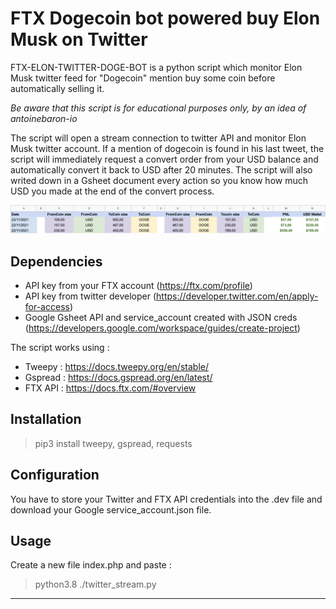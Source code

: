 # FTX Dogecoin bot powered buy Elon Musk on Twitter 

FTX-ELON-TWITTER-DOGE-BOT is a python script which monitor Elon Musk twitter feed for "Dogecoin" mention buy some coin before automatically selling it.

*Be aware that this script is for educational purposes only, by an idea of antoinebaron-io*

The script will open a stream connection to twitter API and monitor Elon Musk twitter account.
If a mention of dogecoin is found in his last tweet, the script will immediately request a convert order from your USD balance and automatically convert it back to USD after 20 minutes.
The script will also writed down in a Gsheet document every action so you know how much USD you made at the end of the convert process.

![Screenshot](Gsheet_monitoring.png)

## Dependencies

- API key from your FTX account (https://ftx.com/profile)
- API key from twitter developer (https://developer.twitter.com/en/apply-for-access)
- Google Gsheet API and service_account created with JSON creds (https://developers.google.com/workspace/guides/create-project)

The script works using : 
- Tweepy : https://docs.tweepy.org/en/stable/
- Gspread : https://docs.gspread.org/en/latest/
- FTX API : https://docs.ftx.com/#overview

## Installation

>pip3 install tweepy, gspread, requests

## Configuration

You have to store your Twitter and FTX API credentials into the .dev file and download your Google service_account.json file.

## Usage

Create a new file index.php and paste :

>python3.8 ./twitter_stream.py

----------------------------------------------------------------------------------------
